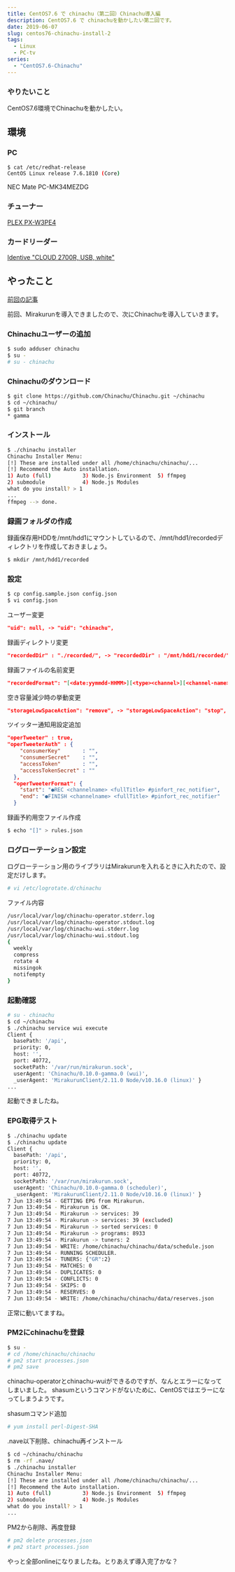 ```yaml
---
title: CentOS7.6 で chinachu（第二回）Chinachu導入編
description: CentOS7.6 で chinachuを動かしたい第二回です。
date: 2019-06-07
slug: centos76-chinachu-install-2
tags:
  - Linux
  - PC-tv
series:
  - "CentOS7.6-Chinachu"
---
```

### やりたいこと

CentOS7.6環境でChinachuを動かしたい。

## 環境

### PC

```bash
$ cat /etc/redhat-release
CentOS Linux release 7.6.1810 (Core)
```

NEC Mate PC-MK34MEZDG

### チューナー
[PLEX PX-W3PE4](http://www.plex-net.co.jp/product/px-w3pe4/)

### カードリーダー
[Identive "CLOUD 2700R, USB, white"](https://www.amazon.co.jp/gp/product/B00EUV2NVE/ref=ppx_yo_dt_b_asin_title_o05_s00?ie=UTF8&psc=1)

## やったこと

[前回の記事](/posts/centos76-chinachu-install-1)

前回、Mirakurunを導入できましたので、次にChinachuを導入していきます。

### Chinachuユーザーの追加

```bash
$ sudo adduser chinachu
$ su -
# su - chinachu
```

### Chinachuのダウンロード

```bash
$ git clone https://github.com/Chinachu/Chinachu.git ~/chinachu
$ cd ~/chinachu/
$ git branch
* gamma
```

### インストール

```bash
$ ./chinachu installer
Chinachu Installer Menu:
[!] These are installed under all /home/chinachu/chinachu/...
[!] Recommend the Auto installation.
1) Auto (full)          3) Node.js Environment  5) ffmpeg
2) submodule            4) Node.js Modules
what do you install? > 1
...
ffmpeg --> done.
```

### 録画フォルダの作成

録画保存用HDDを/mnt/hdd1にマウントしているので、/mnt/hdd1/recordedディレクトリを作成しておきましょう。

```bash
$ mkdir /mnt/hdd1/recorded
```

### 設定

```bash
$ cp config.sample.json config.json
$ vi config.json
```

ユーザー変更
```json
"uid": null, -> "uid": "chinachu",
```

録画ディレクトリ変更

```json
"recordedDir" : "./recorded/", -> "recordedDir" : "/mnt/hdd1/recorded/",
```

録画ファイルの名前変更
```json
"recordedFormat": "[<date:yymmdd-HHMM>][<type><channel>][<channel-name>]<title>.m2ts", -> "recordedFormat": "<category>/<title>/[<date:yymmdd-HHMM>][<type><channel>][<channel-name>]<title>#<episode>.m2ts",
```

空き容量減少時の挙動変更
```json
"storageLowSpaceAction": "remove", -> "storageLowSpaceAction": "stop",
```

ツイッター通知用設定追加

```json
"operTweeter" : true,
"operTweeterAuth" : {
    "consumerKey"       : "",
    "consumerSecret"    : "",
    "accessToken"       : "",
    "accessTokenSecret" : ""
  },
  "operTweeterFormat": {
    "start": "●REC <channelname> <fullTitle> #pinfort_rec_notifier",
    "end": "●FINISH <channelname> <fullTitle> #pinfort_rec_notifier"
  }
```

録画予約用空ファイル作成

```bash
$ echo "[]" > rules.json
```

### ログローテーション設定

ログローテーション用のライブラリはMirakurunを入れるときに入れたので、設定だけします。

```bash
# vi /etc/logrotate.d/chinachu
```

ファイル内容
```bash
/usr/local/var/log/chinachu-operator.stderr.log
/usr/local/var/log/chinachu-operator.stdout.log
/usr/local/var/log/chinachu-wui.stderr.log
/usr/local/var/log/chinachu-wui.stdout.log
{
  weekly
  compress
  rotate 4
  missingok
  notifempty
}
```

### 起動確認

```bash
# su - chinachu
$ cd ~/chinachu
$ ./chinachu service wui execute
Client {
  basePath: '/api',
  priority: 0,
  host: '',
  port: 40772,
  socketPath: '/var/run/mirakurun.sock',
  userAgent: 'Chinachu/0.10.0-gamma.0 (wui)',
  _userAgent: 'MirakurunClient/2.11.0 Node/v10.16.0 (linux)' }
...
```
起動できましたね。

### EPG取得テスト

```bash
$ ./chinachu update
$ ./chinachu update
Client {
  basePath: '/api',
  priority: 0,
  host: '',
  port: 40772,
  socketPath: '/var/run/mirakurun.sock',
  userAgent: 'Chinachu/0.10.0-gamma.0 (scheduler)',
  _userAgent: 'MirakurunClient/2.11.0 Node/v10.16.0 (linux)' }
7 Jun 13:49:54 - GETTING EPG from Mirakurun.
7 Jun 13:49:54 - Mirakurun is OK.
7 Jun 13:49:54 - Mirakurun -> services: 39
7 Jun 13:49:54 - Mirakurun -> services: 39 (excluded)
7 Jun 13:49:54 - Mirakurun -> sorted services: 0
7 Jun 13:49:54 - Mirakurun -> programs: 8933
7 Jun 13:49:54 - Mirakurun -> tuners: 2
7 Jun 13:49:54 - WRITE: /home/chinachu/chinachu/data/schedule.json
7 Jun 13:49:54 - RUNNING SCHEDULER.
7 Jun 13:49:54 - TUNERS: {"GR":2}
7 Jun 13:49:54 - MATCHES: 0
7 Jun 13:49:54 - DUPLICATES: 0
7 Jun 13:49:54 - CONFLICTS: 0
7 Jun 13:49:54 - SKIPS: 0
7 Jun 13:49:54 - RESERVES: 0
7 Jun 13:49:54 - WRITE: /home/chinachu/chinachu/data/reserves.json
```

正常に動いてますね。

### PM2にchinachuを登録

```bash
$ su -
# cd /home/chinachu/chinachu
# pm2 start processes.json
# pm2 save
```

chinachu-operatorとchinachu-wuiができるのですが、なんとエラーになってしまいました。
shasumというコマンドがないために、CentOSではエラーになってしまうようです。

shasumコマンド追加
```bash
# yum install perl-Digest-SHA
```
.nave以下削除、chinachu再インストール
```bash
$ cd ~/chinachu/chinachu
$ rm -rf .nave/
$ ./chinachu installer
Chinachu Installer Menu:
[!] These are installed under all /home/chinachu/chinachu/...
[!] Recommend the Auto installation.
1) Auto (full)          3) Node.js Environment  5) ffmpeg
2) submodule            4) Node.js Modules
what do you install? > 1
...
```

PM2から削除、再度登録

```bash
# pm2 delete processes.json
# pm2 start processes.json
```

やっと全部onlineになりましたね。とりあえず導入完了かな？
